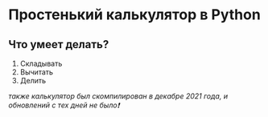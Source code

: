 # Простенький калькулятор в Python
## Что умеет делать? 
1) Складывать 
2) Вычитать
3) Делить 

*также калькулятор был скомпилирован в декабре 2021 года, и обновлений с тех дней не было❗*
